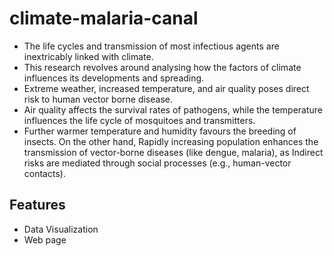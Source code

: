 # climate-malaria-canal

- The life cycles and transmission of most infectious agents are inextricably
  linked with climate.
- This research revolves around analysing how the factors of
  climate influences its developments and spreading.
- Extreme weather, increased temperature, and air quality poses direct risk to
  human vector borne disease.
- Air quality affects the survival rates of pathogens,
  while the temperature influences the life cycle of mosquitoes and transmitters.
- Further warmer temperature and humidity favours the breeding of insects.
  On the other hand, Rapidly increasing population enhances the transmission of
  vector-borne diseases (like dengue, malaria), as Indirect risks are mediated
  through social processes (e.g., human-vector contacts).

## Features

- Data Visualization
- Web page

